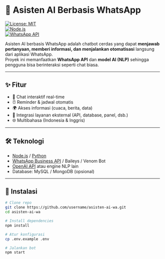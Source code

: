 # 🤖 Asisten AI Berbasis WhatsApp  

[![License: MIT](https://img.shields.io/badge/License-MIT-green.svg)](LICENSE)  
[![Node.js](https://img.shields.io/badge/Node.js-18+-blue.svg)](https://nodejs.org/)  
[![WhatsApp API](https://img.shields.io/badge/WhatsApp-API-brightgreen.svg)](https://www.whatsapp.com/business/api)  

Asisten AI berbasis WhatsApp adalah chatbot cerdas yang dapat **menjawab pertanyaan, memberi informasi, dan menjalankan otomatisasi** langsung dari aplikasi WhatsApp.  
Proyek ini memanfaatkan **WhatsApp API** dan **model AI (NLP)** sehingga pengguna bisa berinteraksi seperti chat biasa.  

---

## ✨ Fitur
- 💬 Chat interaktif real-time  
- ⏰ Reminder & jadwal otomatis  
- 🌍 Akses informasi (cuaca, berita, data)  
- 🔗 Integrasi layanan eksternal (API, database, panel, dsb.)  
- 🌐 Multibahasa (Indonesia & Inggris)  

---

## 🛠️ Teknologi
- [Node.js](https://nodejs.org/) / [Python](https://www.python.org/)  
- [WhatsApp Business API](https://www.whatsapp.com/business/api) / Baileys / Venom Bot  
- [OpenAI API](https://openai.com/) atau engine NLP lain  
- Database: MySQL / MongoDB (opsional)  

---

## 🚀 Instalasi
```bash
# Clone repo
git clone https://github.com/username/asisten-ai-wa.git
cd asisten-ai-wa

# Install dependencies
npm install

# Atur konfigurasi
cp .env.example .env

# Jalankan bot
npm start
